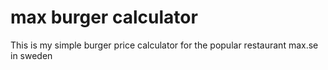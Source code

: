 # max burger calculator

This is my simple burger price calculator for the popular restaurant max.se in sweden
